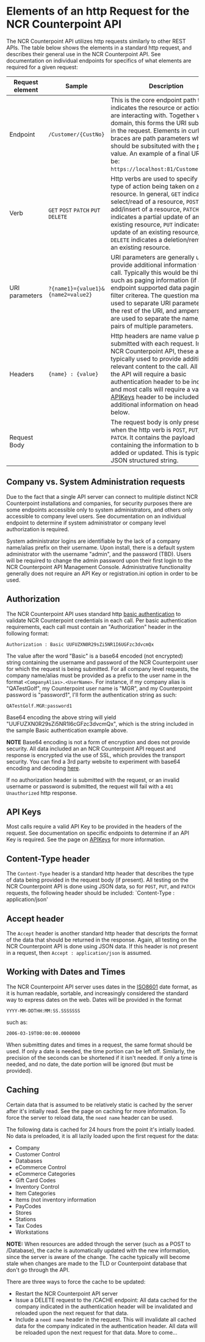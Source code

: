 # Elements of an http Request for the NCR Counterpoint API
The NCR Counterpoint API utilizes http requests similarly to other REST APIs. The table below shows the elements in a standard http request, and describes their general use in the NCR Counterpoint API. See documentation on individual endpoints for specifics of what elements are required for a given request:

Request element | Sample | Description
--------------- | ------ | -----------
Endpoint | `/Customer/{CustNo}` | This is the core endpoint path that indicates the resource or action you are interacting with. Together with the domain, this forms the URI submitted in the request. Elements in curly braces are path parameters which should be subsituted with the proper value. An example of a final URI would be: `https://localhost:81/Customers/1000`.
Verb | `GET` `POST` `PATCH` `PUT` `DELETE` | Http verbs are used to specify the type of action being taken on a resource. In general, `GET` indicates a select/read of a resource, `POST` is an add/insert of a resource, `PATCH` indicates a partial update of an existing resource, `PUT` indicates a full update of an existing resource, and `DELETE` indicates a deletion/removal of an existing resource.
URI parameters | `?{name1}={value1}&{name2=value2}` | URI parameters are generally used to provide additional information to a call. Typically this would be things such as paging information (if an endpoint supported data paging) or filter criterea. The question mark is used to separate URI parameters from the rest of the URI, and ampersands are used to separate the name/value pairs of multiple parameters.
Headers | `{name} : {value}` | Http headers are name value pairs submitted with each request. In the NCR Counterpoint API, these are typically used to provide additional, relevant content to the call. All calls to the API will require a basic authentication header to be included, and most calls will require a valid [APIKeys](https://github.com/NCRCounterpointAPI/NCRCounterpointAPI/blob/master/APIKeys/APIKeys.md) header to be included. See additional information on headers below.
Request Body |  | The request body is only present when the http verb is `POST`, `PUT`, or `PATCH`. It contains the payload containing the information to be added or updated. This is typically a JSON structured string. 

## Company vs. System Administration requests
Due to the fact that a single API server can connect to mulitiple distinct NCR Counterpoint installations and companies, for security purposes there are some endpoints accessible only to system administrators, and others only accessible to company level users. See documentation on an individual endpoint to determine if system administrator or company level authorization is required.

System administrator logins are identifiable by the lack of a company name/alias prefix on their username. Upon install, there is a default system administrator with the username "admin", and the password (TBD). Users will be required to change the admin password upon their first login to the NCR Counterpoint API Management Console. Administrative functionality generally does not require an API Key or registration.ini option in order to be used.

## Authorization
The NCR Counterpoint API uses standard http [basic authentication](http://en.wikipedia.org/wiki/Basic_access_authentication) to validate NCR Counterpoint credentials in each call. Per basic authentication requirements, each call must contain an "Authorization" header in the following format:

`Authorization : Basic UUFUZXN0R29sZi5NR1I6UGFzc3dvcmQx`

The value after the word "Basic" is a base64 encoded (not encrypted) string containing the username and password of the NCR Counterpoint user for which the request is being submitted. For all company level requests, the company name/alias must be provided as a prefix to the user name in the format `<CompanyAlias>.<UserName>`. For instance, if my company alias is "QATestGolf", my Counterpoint user name is "MGR", and my Counterpoint password is "password1", I'll form the authentication string as such:

`QATestGolf.MGR:password1`

Base64 encoding the above string will yield "UUFUZXN0R29sZi5NR1I6cGFzc3dvcmQx", which is the string included in the sample Basic authentication example above.

**NOTE** Base64 encoding is not a form of encryption and does not provide security. All data included an an NCR Counterpoint API request and response is encrypted via the use of SSL, which provides the transport security. You can find a 3rd party website to experiment with base64 encoding and decoding [here](https://www.base64encode.org/).

If no authorization header is submitted with the request, or an invalid username or password is submitted, the request will fail with a `401 Unauthorized` http response.

## API Keys
Most calls require a valid API Key to be provided in the headers of the request. See documentation on specific endpoints to determine if an API Key is required. See the page on [APIKeys](https://github.com/NCRCounterpointAPI/NCRCounterpointAPI/blob/master/APIKeys/APIKeys.md) for more information.

## Content-Type header
The `Content-Type` header is a standard http header that describes the type of data being provided in the request body (if present). All testing on the NCR Counterpoint API is done using JSON data, so for `POST`, `PUT`, and `PATCH` requests, the following header should be included:
`Content-Type : application/json'

## Accept header
The `Accept` header is another standard http header that descripts the format of the data that should be returned in the response. Again, all testing on the NCR Counterpoint API is done using JSON data. If this header is not present in a request, then `Accept : application/json` is assumed.

## Working with Dates and Times
The NCR Counterpoint API server uses dates in the [ISO8601](http://en.wikipedia.org/wiki/ISO_8601) date format, as it is human readable, sortable, and increasingly considered the standard way to express dates on the web. Dates will be provided in the format 

`YYYY-MM-DDTHH:MM:SS.SSSSSSS`

such as:

`2006-03-19T00:00:00.0000000`

When submitting dates and times in a request, the same format should be used. If only a date is needed, the time portion can be left off. Similarly, the precision of the seconds can be shortened if it isn't needed. If only a time is needed, and no date, the date portion will be ignored (but must be provided).

## Caching
Certain data that is assumed to be relatively static is cached by the server after it's intially read. See the page on caching for more information. To force the server to reload data, the `need name` header can be used.

The following data is cached for 24 hours from the point it's intially loaded. No data is preloaded, it is all lazily loaded upon the first request for the data:

- Company
- Customer Control
- Databases
- eCommerce Control
- eCommerce Categories
- Gift Card Codes
- Inventory Control
- Item Categories
- Items (not inventory information
- PayCodes
- Stores
- Stations
- Tax Codes
- Workstations

**NOTE:** When resources are added through the server (such as a POST to /Database), the cache is automatically updated with the new information, since the server is aware of the change. The cache typically will become stale when changes are made to the TLD or Counterpoint database that don't go through the API.

There are three ways to force the cache to be updated:
- Restart the NCR Counterpoint API server
- Issue a DELETE request to the /CACHE endpoint: All data cached for the company indicated in the authentication header will be invalidated and reloaded upon the next request for that data.
- Include a `need name` header in the request. This will invalidate all cached data for the company indicated in the authentication header. All data will be reloaded upon the next request for that data.
More to come...

